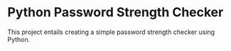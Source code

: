 # Python Password Strength Checker

This project entails creating a simple password strength checker using Python.